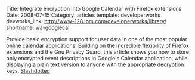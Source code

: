 Title: Integrate encryption into Google Calendar with Firefox extensions
Date: 2008-07-15
Category: articles
template: developerworks
devworks_link: http://www-128.ibm.com/developerworks/library/
shortname: wa-googlecal

Provide basic encryption support for user data in one of the most
popular online calendar applications. Building on the incredible
flexibility of Firefox extensions and the Gnu Privacy Guard, this
article shows you how to store only encrypted event descriptions in
Google's Calendar application, while displaying a plain text version to
anyone with the appropriate decryption keys.
[Slashdotted](yro.slashdot.org/yro/08/07/20/1955243.shtml)
